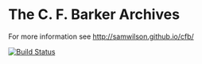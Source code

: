 The C. F. Barker Archives
=========================

For more information see http://samwilson.github.io/cfb/

[![Build Status](https://www.sharelatex.com/github/repos/samwilson/cfb/builds/latest/badge.svg)](https://www.sharelatex.com/github/repos/samwilson/cfb/builds/latest/output.pdf)
